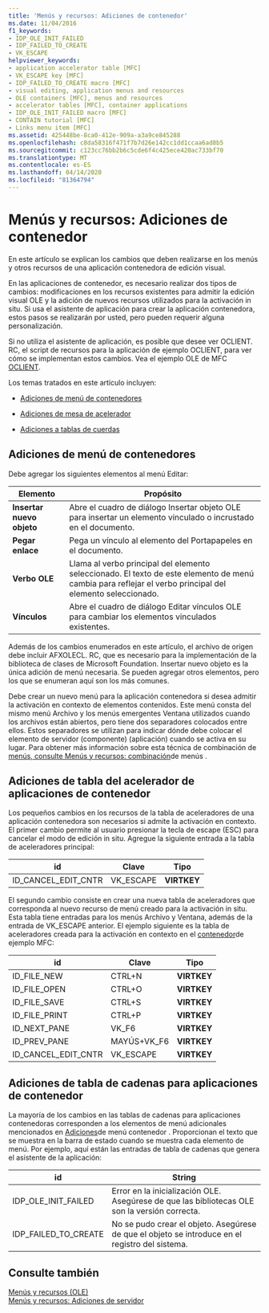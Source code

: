 ```yaml
---
title: 'Menús y recursos: Adiciones de contenedor'
ms.date: 11/04/2016
f1_keywords:
- IDP_OLE_INIT_FAILED
- IDP_FAILED_TO_CREATE
- VK_ESCAPE
helpviewer_keywords:
- application accelerator table [MFC]
- VK_ESCAPE key [MFC]
- IDP_FAILED_TO_CREATE macro [MFC]
- visual editing, application menus and resources
- OLE containers [MFC], menus and resources
- accelerator tables [MFC], container applications
- IDP_OLE_INIT_FAILED macro [MFC]
- CONTAIN tutorial [MFC]
- Links menu item [MFC]
ms.assetid: 425448be-8ca0-412e-909a-a3a9ce845288
ms.openlocfilehash: c8da58316f471f7b7d26e142cc1dd1ccaa6ad8b5
ms.sourcegitcommit: c123cc76bb2b6c5cde6f4c425ece420ac733bf70
ms.translationtype: MT
ms.contentlocale: es-ES
ms.lasthandoff: 04/14/2020
ms.locfileid: "81364794"
---
```

# <a name="menus-and-resources-container-additions"></a>Menús y recursos: Adiciones de contenedor

En este artículo se explican los cambios que deben realizarse en los menús y otros recursos de una aplicación contenedora de edición visual.

En las aplicaciones de contenedor, es necesario realizar dos tipos de cambios: modificaciones en los recursos existentes para admitir la edición visual OLE y la adición de nuevos recursos utilizados para la activación in situ. Si usa el asistente de aplicación para crear la aplicación contenedora, estos pasos se realizarán por usted, pero pueden requerir alguna personalización.

Si no utiliza el asistente de aplicación, es posible que desee ver OCLIENT. RC, el script de recursos para la aplicación de ejemplo OCLIENT, para ver cómo se implementan estos cambios. Vea el ejemplo OLE de MFC [OCLIENT](../overview/visual-cpp-samples.md).

Los temas tratados en este artículo incluyen:

- [Adiciones de menú de contenedores](#_core_container_menu_additions)

- [Adiciones de mesa de acelerador](#_core_container_application_accelerator_table_additions)

- [Adiciones a tablas de cuerdas](#_core_string_table_additions_for_container_applications)

## <a name="container-menu-additions"></a><a name="_core_container_menu_additions"></a>Adiciones de menú de contenedores

Debe agregar los siguientes elementos al menú Editar:

|Elemento|Propósito|
|----------|-------------|
|**Insertar nuevo objeto**|Abre el cuadro de diálogo Insertar objeto OLE para insertar un elemento vinculado o incrustado en el documento.|
|**Pegar enlace**|Pega un vínculo al elemento del Portapapeles en el documento.|
|**Verbo OLE**|Llama al verbo principal del elemento seleccionado. El texto de este elemento de menú cambia para reflejar el verbo principal del elemento seleccionado.|
|**Vínculos**|Abre el cuadro de diálogo Editar vínculos OLE para cambiar los elementos vinculados existentes.|

Además de los cambios enumerados en este artículo, el archivo de origen debe incluir AFXOLECL. RC, que es necesario para la implementación de la biblioteca de clases de Microsoft Foundation. Insertar nuevo objeto es la única adición de menú necesaria. Se pueden agregar otros elementos, pero los que se enumeran aquí son los más comunes.

Debe crear un nuevo menú para la aplicación contenedora si desea admitir la activación en contexto de elementos contenidos. Este menú consta del mismo menú Archivo y los menús emergentes Ventana utilizados cuando los archivos están abiertos, pero tiene dos separadores colocados entre ellos. Estos separadores se utilizan para indicar dónde debe colocar el elemento de servidor (componente) (aplicación) cuando se activa en su lugar. Para obtener más información sobre esta técnica de combinación de [menús, consulte Menús y recursos: combinación](../mfc/menus-and-resources-menu-merging.md)de menús .

## <a name="container-application-accelerator-table-additions"></a><a name="_core_container_application_accelerator_table_additions"></a>Adiciones de tabla del acelerador de aplicaciones de contenedor

Los pequeños cambios en los recursos de la tabla de aceleradores de una aplicación contenedora son necesarios si admite la activación en contexto. El primer cambio permite al usuario presionar la tecla de escape (ESC) para cancelar el modo de edición in situ. Agregue la siguiente entrada a la tabla de aceleradores principal:

|id|Clave|Tipo|
|--------|---------|----------|
|ID_CANCEL_EDIT_CNTR|VK_ESCAPE|**VIRTKEY**|

El segundo cambio consiste en crear una nueva tabla de aceleradores que corresponda al nuevo recurso de menú creado para la activación in situ. Esta tabla tiene entradas para los menús Archivo y Ventana, además de la entrada de VK_ESCAPE anterior. El ejemplo siguiente es la tabla de aceleradores creada para la activación en contexto en el [contenedor](../overview/visual-cpp-samples.md)de ejemplo MFC:

|id|Clave|Tipo|
|--------|---------|----------|
|ID_FILE_NEW|CTRL+N|**VIRTKEY**|
|ID_FILE_OPEN|CTRL+O|**VIRTKEY**|
|ID_FILE_SAVE|CTRL+S|**VIRTKEY**|
|ID_FILE_PRINT|CTRL+P|**VIRTKEY**|
|ID_NEXT_PANE|VK_F6|**VIRTKEY**|
|ID_PREV_PANE|MAYÚS+VK_F6|**VIRTKEY**|
|ID_CANCEL_EDIT_CNTR|VK_ESCAPE|**VIRTKEY**|

## <a name="string-table-additions-for-container-applications"></a><a name="_core_string_table_additions_for_container_applications"></a>Adiciones de tabla de cadenas para aplicaciones de contenedor

La mayoría de los cambios en las tablas de cadenas para aplicaciones contenedoras corresponden a los elementos de menú adicionales mencionados en [Adiciones](#_core_container_menu_additions)de menú contenedor . Proporcionan el texto que se muestra en la barra de estado cuando se muestra cada elemento de menú. Por ejemplo, aquí están las entradas de tabla de cadenas que genera el asistente de la aplicación:

|id|String|
|--------|------------|
|IDP_OLE_INIT_FAILED|Error en la inicialización OLE. Asegúrese de que las bibliotecas OLE son la versión correcta.|
|IDP_FAILED_TO_CREATE|No se pudo crear el objeto. Asegúrese de que el objeto se introduce en el registro del sistema.|

## <a name="see-also"></a>Consulte también

[Menús y recursos (OLE)](../mfc/menus-and-resources-ole.md)<br/>
[Menús y recursos: Adiciones de servidor](../mfc/menus-and-resources-server-additions.md)
